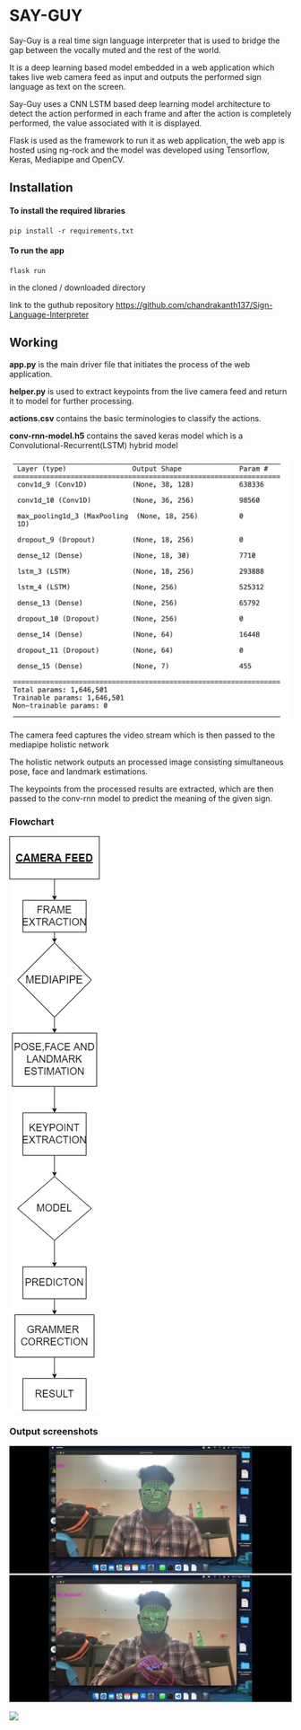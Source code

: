 # SAY-GUY

Say-Guy is a real time sign language interpreter that is used to bridge the gap between the vocally muted and the rest of the world.

It is a deep learning based model embedded in a web application which takes live web camera feed as input and outputs the performed sign language as text on the screen.

Say-Guy uses a CNN LSTM based deep learning model architecture to detect the action performed in each frame and after the action is completely performed, the value associated with it is displayed.

Flask is used as the framework to run it as web application, the web app is hosted using ng-rock and the model was developed using Tensorflow, Keras, Mediapipe and OpenCV. 

## Installation

#### To install the required libraries
```
pip install -r requirements.txt
```

#### To run the app
```
flask run
```

in the cloned / downloaded directory

link to the guthub repository
https://github.com/chandrakanth137/Sign-Language-Interpreter


## Working

__app.py__ is the main driver file that initiates the process of the web application.

__helper.py__ is used to extract keypoints from the live camera feed and return it to model for further processing.

__actions.csv__ contains the basic terminologies to classify the actions.

**conv-rnn-model.h5** contains the saved keras model which is a Convolutional-Recurrent(LSTM) hybrid model

![](https://github.com/chandrakanth137/Sign-Language-Interpreter/blob/main/model%20arch.jpeg)

The camera feed captures the video stream which is then passed to the mediapipe holistic network

The holistic network outputs an processed image consisting simultaneous pose, face and landmark estimations. 

The keypoints from the processed results are extracted, which are then passed to the conv-rnn model to predict the meaning of the given sign.

### Flowchart
![](https://github.com/chandrakanth137/Sign-Language-Interpreter/blob/main/flowchart.jpeg)

### Output screenshots
![](https://github.com/chandrakanth137/Sign-Language-Interpreter/blob/main/output1.jpeg)
![](https://github.com/chandrakanth137/Sign-Language-Interpreter/blob/main/output2.jpeg)

![](https://github.com/chandrakanth137/Sign-Language-Interpreter/blob/main/output3.gif)






